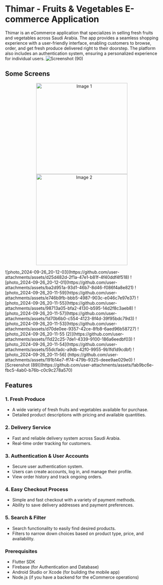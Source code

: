 # Thimar - Fruits & Vegetables E-commerce Application

Thimar is an eCommerce application that specializes in selling fresh fruits and vegetables across Saudi Arabia. The app provides a seamless shopping experience with a user-friendly interface, enabling customers to browse, order, and get fresh produce delivered right to their doorstep. The platform also includes an authentication system, ensuring a personalized experience for individual users.
![Screenshot (90)](https://github.com/user-attachments/assets/d1123a28-09ab-4aa7-8c76-7d90c3c87503)

## Some Screens
<p align="center">
  <img src="[Image 1](https://imgur.com/lEFRrFn)" alt="Image 1" width="300"/>
  <img src="[Image 2](https://imgur.com/8AxWx5F)" alt="Image 2" width="300"/>
</p> 
![photo_2024-09-26_20-12-03](https://github.com/user-attachments/assets/d25d482d-2f1a-47e1-b81f-4f40ddf4f518) 
![photo_2024-09-26_20-12-01](https://github.com/user-attachments/assets/ba2d951a-93d1-46b7-8d46-f086f4a8e821)
![photo_2024-09-26_20-11-59](https://github.com/user-attachments/assets/e746b9fb-bbb5-4987-903c-e046c7e97e37)
![photo_2024-09-26_20-11-55](https://github.com/user-attachments/assets/98713a05-bfa2-4130-b595-14d2f8c3aeb8)
![photo_2024-09-26_20-11-57](https://github.com/user-attachments/assets/1d70b6b0-c554-4123-8f4d-39f95bdc79d3) 
![photo_2024-09-26_20-11-53](https://github.com/user-attachments/assets/d70de0ee-9357-42ce-8fb8-6aed96b58727) 
![photo_2024-09-26_20-11-55 (2)](https://github.com/user-attachments/assets/11d22c25-7de1-4339-9100-186a6eedbf03)
![photo_2024-09-26_20-11-54](https://github.com/user-attachments/assets/55dcfadc-a9db-42f0-9955-9b1fd1d9cdbf)
![photo_2024-09-26_20-11-56]
(https://github.com/user-attachments/assets/191b14e7-ff74-479b-9325-deee9ae029e0)
![Screenshot (89)](https://github.com/user-attachments/assets/fab9bc6e-fbc5-4ab0-b76b-c0c9c278a570)    

## Features

### 1. **Fresh Produce**
   - A wide variety of fresh fruits and vegetables available for purchase.
   - Detailed product descriptions with pricing and available quantities.

### 2. **Delivery Service**
   - Fast and reliable delivery system across Saudi Arabia.
   - Real-time order tracking for customers.

### 3. **Authentication & User Accounts**
   - Secure user authentication system.
   - Users can create accounts, log in, and manage their profile.
   - View order history and track ongoing orders.

### 4. **Easy Checkout Process**
   - Simple and fast checkout with a variety of payment methods.
   - Ability to save delivery addresses and payment preferences.

### 5. **Search & Filter**
   - Search functionality to easily find desired products.
   - Filters to narrow down choices based on product type, price, and availability.
### Prerequisites

- Flutter SDK
- Firebase (for Authentication and Database)
- Android Studio or Xcode (for building the mobile app)
- Node.js (if you have a backend for the eCommerce operations)



